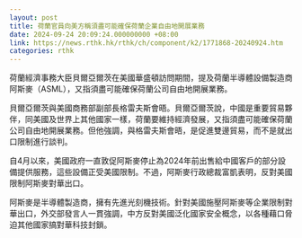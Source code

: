 ```yaml
---
layout: post
title: 荷蘭官員向美方稱須盡可能確保荷蘭企業自由地開展業務
date: 2024-09-24 20:09:24.000000000 +08:00
link: https://news.rthk.hk/rthk/ch/component/k2/1771868-20240924.htm
categories: rthk
---
```


荷蘭經濟事務大臣貝爾亞爾茨在美國華盛頓訪問期間，提及荷蘭半導體設備製造商阿斯麥（ASML），又指須盡可能確保荷蘭公司自由地開展業務。

貝爾亞爾茨與美國商務部副部長格雷夫斯會晤。貝爾亞爾茨說，中國是重要貿易夥伴，同美國及世界上其他國家一樣，荷蘭要維持經濟發展，又指須盡可能確保荷蘭公司自由地開展業務。但他強調，與格雷夫斯會晤，是促進雙邊貿易，而不是就出口限制進行談判。

自4月以來，美國政府一直敦促阿斯麥停止為2024年前出售給中國客戶的部分設備提供服務，這些設備正受美國限制。不過，阿斯麥行政總裁富凱表明，反對美國限制阿斯麥對華出口。

阿斯麥是半導體製造商，擁有先進光刻機技術。針對美國施壓阿斯麥等企業限制對華出口，外交部發言人一貫強調，中方反對美國泛化國家安全概念，以各種藉口脅迫其他國家搞對華科技封鎖。
